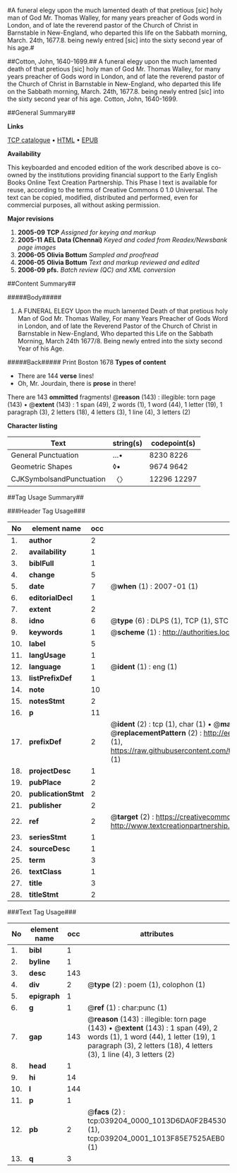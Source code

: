 #A funeral elegy upon the much lamented death of that pretious [sic] holy man of God Mr. Thomas Walley, for many years preacher of Gods word in London, and of late the reverend pastor of the Church of Christ in Barnstable in New-England, who departed this life on the Sabbath morning, March. 24th, 1677.8. being newly entred [sic] into the sixty second year of his age.#

##Cotton, John, 1640-1699.##
A funeral elegy upon the much lamented death of that pretious [sic] holy man of God Mr. Thomas Walley, for many years preacher of Gods word in London, and of late the reverend pastor of the Church of Christ in Barnstable in New-England, who departed this life on the Sabbath morning, March. 24th, 1677.8. being newly entred [sic] into the sixty second year of his age.
Cotton, John, 1640-1699.

##General Summary##

**Links**

[TCP catalogue](http://www.ota.ox.ac.uk/tcp/)  • 
[HTML](http://tei.it.ox.ac.uk/tcp/Texts-HTML/free/N29/N29444.html)  • 
[EPUB](http://tei.it.ox.ac.uk/tcp/Texts-EPUB/free/N29/N29444.epub)

**Availability**

This keyboarded and encoded edition of the
	       work described above is co-owned by the institutions
	       providing financial support to the Early English Books
	       Online Text Creation Partnership. This Phase I text is
	       available for reuse, according to the terms of Creative
	       Commons 0 1.0 Universal. The text can be copied,
	       modified, distributed and performed, even for
	       commercial purposes, all without asking permission.

**Major revisions**

1. __2005-09__ __TCP__ *Assigned for keying and markup*
1. __2005-11__ __AEL Data (Chennai)__ *Keyed and coded from Readex/Newsbank page images*
1. __2006-05__ __Olivia Bottum__ *Sampled and proofread*
1. __2006-05__ __Olivia Bottum__ *Text and markup reviewed and edited*
1. __2006-09__ __pfs.__ *Batch review (QC) and XML conversion*

##Content Summary##

#####Body#####

1. A FUNERAL ELEGY Upon the much lamented Death of that pretious holy Man of God Mr. Thomas Walley, For many Years Preacher of Gods Word in London, and of late the Reverend Pastor of the Church of Christ in Barnstable in New-England, Who departed this Life on the Sabbath Morning, March 24th 1677/8. Being newly entred into the sixty second Year of his Age.

#####Back#####
Print Boston 1678
**Types of content**

  * There are 144 **verse** lines!
  * Oh, Mr. Jourdain, there is **prose** in there!

There are 143 **ommitted** fragments! 
 @__reason__ (143) : illegible: torn page (143)  •  @__extent__ (143) : 1 span (49), 2 words (1), 1 word (44), 1 letter (19), 1 paragraph (3), 2 letters (18), 4 letters (3), 1 line (4), 3 letters (2)

**Character listing**


|Text|string(s)|codepoint(s)|
|---|---|---|
|General Punctuation|…•|8230 8226|
|Geometric Shapes|◊▪|9674 9642|
|CJKSymbolsandPunctuation|〈〉|12296 12297|

##Tag Usage Summary##

###Header Tag Usage###

|No|element name|occ|attributes|
|---|---|---|---|
|1.|__author__|2||
|2.|__availability__|1||
|3.|__biblFull__|1||
|4.|__change__|5||
|5.|__date__|7| @__when__ (1) : 2007-01 (1)|
|6.|__editorialDecl__|1||
|7.|__extent__|2||
|8.|__idno__|6| @__type__ (6) : DLPS (1), TCP (1), STC (1), NOTIS (1), IMAGE-SET (1), EVANS-CITATION (1)|
|9.|__keywords__|1| @__scheme__ (1) : http://authorities.loc.gov/ (1)|
|10.|__label__|5||
|11.|__langUsage__|1||
|12.|__language__|1| @__ident__ (1) : eng (1)|
|13.|__listPrefixDef__|1||
|14.|__note__|10||
|15.|__notesStmt__|2||
|16.|__p__|11||
|17.|__prefixDef__|2| @__ident__ (2) : tcp (1), char (1)  •  @__matchPattern__ (2) : ([0-9\-]+):([0-9IVX]+) (1), (.+) (1)  •  @__replacementPattern__ (2) : http://eebo.chadwyck.com/downloadtiff?vid=$1&page=$2 (1), https://raw.githubusercontent.com/textcreationpartnership/Texts/master/tcpchars.xml#$1 (1)|
|18.|__projectDesc__|1||
|19.|__pubPlace__|2||
|20.|__publicationStmt__|2||
|21.|__publisher__|2||
|22.|__ref__|2| @__target__ (2) : https://creativecommons.org/publicdomain/zero/1.0/ (1), http://www.textcreationpartnership.org/docs/. (1)|
|23.|__seriesStmt__|1||
|24.|__sourceDesc__|1||
|25.|__term__|3||
|26.|__textClass__|1||
|27.|__title__|3||
|28.|__titleStmt__|2||


###Text Tag Usage###

|No|element name|occ|attributes|
|---|---|---|---|
|1.|__bibl__|1||
|2.|__byline__|1||
|3.|__desc__|143||
|4.|__div__|2| @__type__ (2) : poem (1), colophon (1)|
|5.|__epigraph__|1||
|6.|__g__|1| @__ref__ (1) : char:punc (1)|
|7.|__gap__|143| @__reason__ (143) : illegible: torn page (143)  •  @__extent__ (143) : 1 span (49), 2 words (1), 1 word (44), 1 letter (19), 1 paragraph (3), 2 letters (18), 4 letters (3), 1 line (4), 3 letters (2)|
|8.|__head__|1||
|9.|__hi__|14||
|10.|__l__|144||
|11.|__p__|1||
|12.|__pb__|2| @__facs__ (2) : tcp:039204_0000_1013D6DA0F2B4530 (1), tcp:039204_0001_1013F85E7525AEB0 (1)|
|13.|__q__|3||
